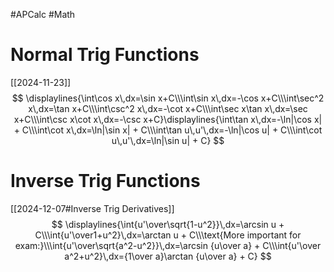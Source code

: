 #APCalc 
#Math 
# Normal Trig Functions
[[2024-11-23]]
$$
\displaylines{\int\cos x\,dx=\sin x+C\\\int\sin x\,dx=-\cos x+C\\\int\sec^2 x\,dx=\tan x+C\\\int\csc^2 x\,dx=-\cot x+C\\\int\sec x\tan x\,dx=\sec x+C\\\int\csc x\cot x\,dx=-\csc x+C}\displaylines{\int\tan x\,dx=-\ln|\cos x| + C\\\int\cot x\,dx=\ln|\sin x| + C\\\int\tan u\,u'\,dx=-\ln|\cos u| + C\\\int\cot u\,u'\,dx=\ln|\sin u| + C}
$$
# Inverse Trig Functions
[[2024-12-07#Inverse Trig Derivatives]]
$$
\displaylines{\int{u'\over\sqrt{1-u^2}}\,dx=\arcsin u + C\\\int{u'\over1+u^2}\,dx=\arctan u + C\\\text{More important for exam:}\\\int{u'\over\sqrt{a^2-u^2}}\,dx=\arcsin {u\over a} + C\\\int{u'\over a^2+u^2}\,dx={1\over a}\arctan {u\over a} + C}
$$